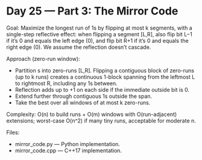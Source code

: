 # Day 25 — Part 3: The Mirror Code

Goal: Maximize the longest run of 1s by flipping at most k segments, with a single-step reflective effect: when flipping a segment [L,R], also flip bit L−1 if it’s 0 and equals the left edge (0), and flip bit R+1 if it’s 0 and equals the right edge (0). We assume the reflection doesn’t cascade.

Approach (zero-run window):
- Partition s into zero-runs [L,R]. Flipping a contiguous block of zero-runs (up to k runs) creates a continuous 1-block spanning from the leftmost L to rightmost R, including any 1s between.
- Reflection adds up to +1 on each side if the immediate outside bit is 0.
- Extend further through contiguous 1s outside the span.
- Take the best over all windows of at most k zero-runs.

Complexity: O(n) to build runs + O(m) windows with O(run-adjacent) extensions; worst-case O(n^2) if many tiny runs, acceptable for moderate n.

Files:
- mirror_code.py — Python implementation.
- mirror_code.cpp — C++17 implementation.

